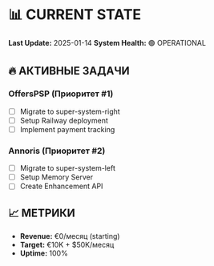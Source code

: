 # 📊 CURRENT STATE
**Last Update:** 2025-01-14
**System Health:** 🟢 OPERATIONAL

## 🔥 АКТИВНЫЕ ЗАДАЧИ

### OffersPSP (Приоритет #1)
- [ ] Migrate to super-system-right
- [ ] Setup Railway deployment
- [ ] Implement payment tracking

### Annoris (Приоритет #2)
- [ ] Migrate to super-system-left
- [ ] Setup Memory Server
- [ ] Create Enhancement API

## 📈 МЕТРИКИ
- **Revenue:** €0/месяц (starting)
- **Target:** €10K + $50K/месяц
- **Uptime:** 100%
